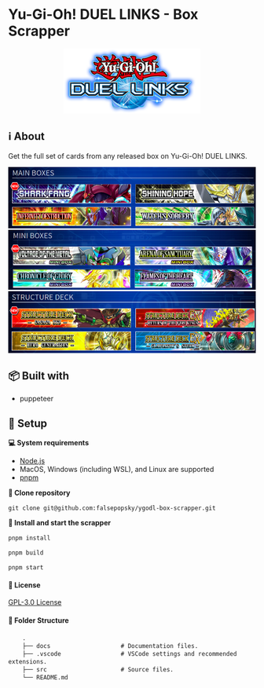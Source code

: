 # Yu-Gi-Oh! DUEL LINKS - Box Scrapper

<div align="center">
  	<img src="docs/images/duel_links_logo.png" alt="Duel Links Logo" />
</div>

## :information_source: About

Get the full set of cards from any released box on Yu-Gi-Oh! DUEL LINKS.

<div align="center">
    <img src="docs/images/main_box.png" alt="Main Box Section" />
    <img src="docs/images/mini_box.png" alt="Mini Box Section" />
    <img src="docs/images/structure_deck.png" alt="Structure Deck Section" />
</div>

## :package: Built with

- puppeteer

## :pushpin: Setup

**:computer: System requirements**

- [Node.js](https://nodejs.org/en/download/current/)
- MacOS, Windows (including WSL), and Linux are supported
- [pnpm](https://pnpm.io/)

**:arrows_counterclockwise: Clone repository**

```
git clone git@github.com:falsepopsky/ygodl-box-scrapper.git
```

**:checkered_flag: Install and start the scrapper**

```
pnpm install
```

```
pnpm build
```

```
pnpm start
```

#### :scroll: License

[GPL-3.0 License](https://github.com/falsepopsky/ygodl-box-scrapper/blob/main/LICENSE)

#### :open_file_folder: Folder Structure

```
    .
    ├── docs                    # Documentation files.
    ├── .vscode                 # VSCode settings and recommended extensions.
    ├── src                     # Source files.
    └── README.md
```
